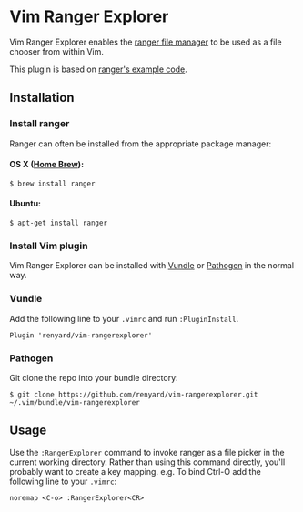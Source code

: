 # Vim Ranger Explorer

Vim Ranger Explorer enables the [ranger file manager](http://ranger.nongnu.org/) to be used as a file chooser from within Vim.

This plugin is based on [ranger's example code](https://github.com/hut/ranger/blob/58fd4d933c5b7161ad793998b563ccbb69a4daf5/examples/vim_file_chooser.vim).

## Installation

### Install ranger

Ranger can often be installed from the appropriate package manager:

#### OS X ([Home Brew](http://brew.sh)):

```Shell
$ brew install ranger
```

#### Ubuntu:

```Shell
$ apt-get install ranger
```

### Install Vim plugin

Vim Ranger Explorer can be installed with [Vundle](https://github.com/gmarik/Vundle.vim) or
[Pathogen](https://github.com/tpope/vim-pathogen) in the normal way.

### Vundle

Add the following line to your `.vimrc` and run `:PluginInstall`.
```VimL
Plugin 'renyard/vim-rangerexplorer'
```

### Pathogen

Git clone the repo into your bundle directory:
```Shell
$ git clone https://github.com/renyard/vim-rangerexplorer.git ~/.vim/bundle/vim-rangerexplorer
```

## Usage

Use the `:RangerExplorer` command to invoke ranger as a file picker in the current working directory. Rather than using this command directly, you'll probably want to create a key mapping. e.g. To bind Ctrl-O add the following line to your `.vimrc`:

```VimL
noremap <C-o> :RangerExplorer<CR>
```
